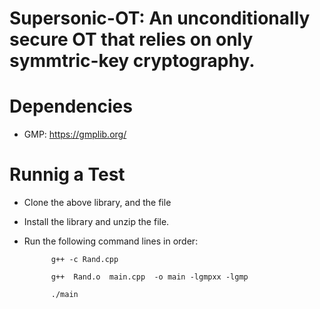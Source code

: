 # Supersonic-OT: An unconditionally secure OT that relies on only symmtric-key cryptography.



# Dependencies

* GMP: https://gmplib.org/

# Runnig a Test

* Clone the above library, and the file
* Install the library and unzip the file.
* Run the following command lines in order:
  
            g++ -c Rand.cpp
  
            g++  Rand.o  main.cpp  -o main -lgmpxx -lgmp
  
            ./main
